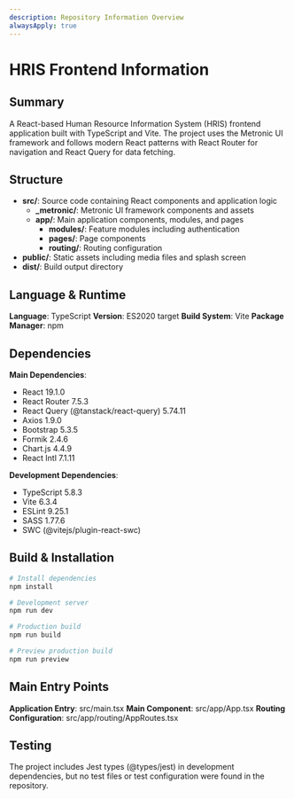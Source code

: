 ```yaml
---
description: Repository Information Overview
alwaysApply: true
---
```


# HRIS Frontend Information

## Summary
A React-based Human Resource Information System (HRIS) frontend application built with TypeScript and Vite. The project uses the Metronic UI framework and follows modern React patterns with React Router for navigation and React Query for data fetching.

## Structure
- **src/**: Source code containing React components and application logic
  - **_metronic/**: Metronic UI framework components and assets
  - **app/**: Main application components, modules, and pages
    - **modules/**: Feature modules including authentication
    - **pages/**: Page components
    - **routing/**: Routing configuration
- **public/**: Static assets including media files and splash screen
- **dist/**: Build output directory

## Language & Runtime
**Language**: TypeScript
**Version**: ES2020 target
**Build System**: Vite
**Package Manager**: npm

## Dependencies
**Main Dependencies**:
- React 19.1.0
- React Router 7.5.3
- React Query (@tanstack/react-query) 5.74.11
- Axios 1.9.0
- Bootstrap 5.3.5
- Formik 2.4.6
- Chart.js 4.4.9
- React Intl 7.1.11

**Development Dependencies**:
- TypeScript 5.8.3
- Vite 6.3.4
- ESLint 9.25.1
- SASS 1.77.6
- SWC (@vitejs/plugin-react-swc)

## Build & Installation
```bash
# Install dependencies
npm install

# Development server
npm run dev

# Production build
npm run build

# Preview production build
npm run preview
```

## Main Entry Points
**Application Entry**: src/main.tsx
**Main Component**: src/app/App.tsx
**Routing Configuration**: src/app/routing/AppRoutes.tsx

## Testing
The project includes Jest types (@types/jest) in development dependencies, but no test files or test configuration were found in the repository.